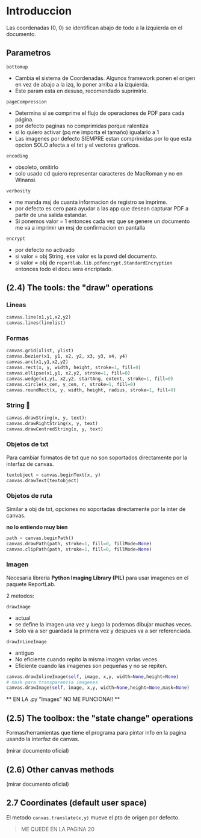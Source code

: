 # Introduccion 

Las coordenadas (0, 0) se identifican
abajo de todo a la izquierda en el documento.

## Parametros

`bottomup`
* Cambia el sistema de Coordenadas. Algunos
framework ponen el origen en vez de abajo
a la izq, lo poner arriba a la izquierda.
* Este param esta en desuso, recomendado suprimirlo.

`pageCompression`
* Determina si se 
comprime el flujo de operaciones de PDF 
para cada página.
* por defecto paginas no comprimidas porque
ralentiza
* si lo quiero activar (pq me importa 
el tamaño) igualarlo a 1
* Las imagenes por defecto SIEMPRE estan
comprimidas por lo que esta opcion SOLO
afecta a el txt y el vectores graficos.

`encoding`
* obsoleto, omitirlo
* solo usado cd quiero representar caracteres
de MacRoman y no en Winansi.

`verbosity`
* me manda msj de cuanta informacion de registro 
se imprime.
* por defecto es cero para ayudar a las app
que desean capturar PDF a partir de una
salida estandar.
* Si ponemos valor = 1 entonces cada vez
que se genere un documento me va a imprimir
un msj de confirmacion en pantalla

`encrypt`
* por defecto no activado
* si valor = obj String, ese valor es la 
pswd del documento.
* si valor = obj de `reportlab.lib.pdfencrypt.StandardEncryption`
entonces todo el docu sera encriptado.

## (2.4) The tools: the "draw" operations

### Lineas

```python
canvas.line(x1,y1,x2,y2)
canvas.lines(linelist)
```

### Formas

```python
canvas.grid(xlist, ylist)
canvas.bezier(x1, y1, x2, y2, x3, y3, x4, y4)
canvas.arc(x1,y1,x2,y2)
canvas.rect(x, y, width, height, stroke=1, fill=0)
canvas.ellipse(x1,y1, x2,y2, stroke=1, fill=0)
canvas.wedge(x1,y1, x2,y2, startAng, extent, stroke=1, fill=0)
canvas.circle(x_cen, y_cen, r, stroke=1, fill=0)
canvas.roundRect(x, y, width, height, radius, stroke=1, fill=0)
```

### String 📃

```python
canvas.drawString(x, y, text):
canvas.drawRightString(x, y, text)
canvas.drawCentredString(x, y, text)
```

### Objetos de txt

Para cambiar formatos de txt que no son 
soportados directamente por la interfaz
de canvas.

```python
textobject = canvas.beginText(x, y)
canvas.drawText(textobject)
```

### Objetos de ruta

Similar a obj de txt, opciones no soportadas
directamente por la inter de canvas.

**no lo entiendo muy bien**

```python
path = canvas.beginPath()
canvas.drawPath(path, stroke=1, fill=0, fillMode=None)
canvas.clipPath(path, stroke=1, fill=0, fillMode=None) 
```

### Imagen
Necesaria libreria **Python Imaging Library (PIL)**
para usar imagenes en el paquete ReportLab.

2 metodos:

`drawImage`

* actual
* se define la imagen una vez y luego la podemos dibujar
muchas veces.
* Solo va a ser guardada la primera vez y despues va a ser referenciada.

`drawInLineImage`

* antiguo
* No eficiente cuando repito la misma imagen varias veces.
* Eficiente cuando las imagenes son pequeñas y no se repiten.

```python
canvas.drawInlineImage(self, image, x,y, width=None,height=None) 
# mask para transparencia imagenes
canvas.drawImage(self, image, x,y, width=None,height=None,mask=None)
```

** EN LA .py "Images" NO ME FUNCIONA!! **

## (2.5) The toolbox: the "state change" operations
Formas/herramientas que tiene el programa para pintar info
en la pagina usando la interfaz de canvas.

(mirar documento oficial)

## (2.6) Other canvas methods

(mirar documento oficial)


## 2.7 Coordinates (default user space)
El metodo `canvas.translate(x,y)` mueve el pto de origen por 
defecto.


> ME QUEDE EN LA PAGINA 20
